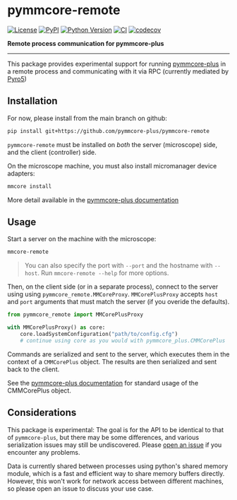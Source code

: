 # pymmcore-remote

[![License](https://img.shields.io/pypi/l/pymmcore-remote.svg?color=green)](https://github.com/pymmcore-plus/pymmcore-remote/raw/main/LICENSE)
[![PyPI](https://img.shields.io/pypi/v/pymmcore-remote.svg?color=green)](https://pypi.org/project/pymmcore-remote)
[![Python Version](https://img.shields.io/pypi/pyversions/pymmcore-remote.svg?color=green)](https://python.org)
[![CI](https://github.com/pymmcore-plus/pymmcore-remote/actions/workflows/ci.yml/badge.svg)](https://github.com/pymmcore-plus/pymmcore-remote/actions/workflows/ci.yml)
[![codecov](https://codecov.io/gh/pymmcore-plus/pymmcore-remote/branch/main/graph/badge.svg)](https://codecov.io/gh/pymmcore-plus/pymmcore-remote)

**Remote process communication for pymmcore-plus**

-----------

This package provides experimental support for running
[pymmcore-plus](https://github.com/pymmcore-plus/pymmcore-plus) in a remote
process and communicating with it via RPC (currently mediated by
[Pyro5](https://github.com/irmen/Pyro5))

## Installation

For now, please install from the main branch on github:

```bash
pip install git+https://github.com/pymmcore-plus/pymmcore-remote
```

`pymmcore-remote` must be installed on *both* the server (microscope) side, and the client (controller) side.

On the microscope machine, you must also install micromanager device adapters:

```sh
mmcore install
```

More detail available in the
[pymmcore-plus documentation](https://pymmcore-plus.github.io/pymmcore-plus/install/#installing-micro-manager-device-adapters)

## Usage

Start a server on the machine with the microscope:

```sh
mmcore-remote
```

> You can also specify the port with `--port` and the hostname with `--host`.
Run `mmcore-remote --help` for more options.

Then, on the client side (or in a separate process), connect to the server using
using `pymmcore_remote.MMCoreProxy`.  `MMCorePlusProxy` accepts `host` and `port`
arguments that must match the server (if you overide the defaults).

```python
from pymmcore_remote import MMCorePlusProxy

with MMCorePlusProxy() as core:
    core.loadSystemConfiguration("path/to/config.cfg")
    # continue using core as you would with pymmcore_plus.CMMCorePlus
```

Commands are serialized and sent to the server, which executes them in the
context of a `CMMCorePlus` object. The results are then serialized and sent
back to the client.

See the [pymmcore-plus documentation](https://pymmcore-plus.github.io/pymmcore-plus/) for standard usage of the CMMCorePlus object.

## Considerations

This package is experimental: The goal is for the API to be identical to that of
`pymmcore-plus`, but there may be some differences, and various serialization
issues may still be undiscovered. Please [open an
issue](https://github.com/pymmcore-plus/pymmcore-remote/issues/new) if you
encounter any problems.

Data is currently shared between processes using python's shared memory module,
which is a fast and efficient way to share memory buffers directly.  However,
this won't work for network access between different machines, so please open
an issue to discuss your use case.
